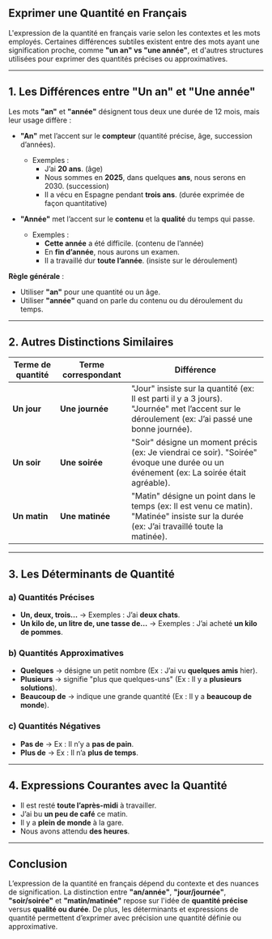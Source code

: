 ## **Exprimer une Quantité en Français**  

L'expression de la quantité en français varie selon les contextes et les mots employés. Certaines différences subtiles existent entre des mots ayant une signification proche, comme **"un an" vs "une année"**, et d'autres structures utilisées pour exprimer des quantités précises ou approximatives.  

---

## **1. Les Différences entre "Un an" et "Une année"**  

Les mots **"an"** et **"année"** désignent tous deux une durée de 12 mois, mais leur usage diffère :  

- **"An"** met l’accent sur le **compteur** (quantité précise, âge, succession d’années).  
  - Exemples :  
    - J’ai **20 ans**. (âge)  
    - Nous sommes en **2025**, dans quelques **ans**, nous serons en 2030. (succession)  
    - Il a vécu en Espagne pendant **trois ans**. (durée exprimée de façon quantitative)  

- **"Année"** met l’accent sur le **contenu** et la **qualité** du temps qui passe.  
  - Exemples :  
    - **Cette année** a été difficile. (contenu de l’année)  
    - En **fin d’année**, nous aurons un examen.  
    - Il a travaillé dur **toute l’année**. (insiste sur le déroulement)  

**Règle générale** :  
- Utiliser **"an"** pour une quantité ou un âge.  
- Utiliser **"année"** quand on parle du contenu ou du déroulement du temps.  

---

## **2. Autres Distinctions Similaires**  

| **Terme de quantité** | **Terme correspondant** | **Différence** |
|---------------------|---------------------|-----------------|
| **Un jour** | **Une journée** | "Jour" insiste sur la quantité (ex: Il est parti il y a 3 jours). "Journée" met l’accent sur le déroulement (ex: J’ai passé une bonne journée). |
| **Un soir** | **Une soirée** | "Soir" désigne un moment précis (ex: Je viendrai ce soir). "Soirée" évoque une durée ou un événement (ex: La soirée était agréable). |
| **Un matin** | **Une matinée** | "Matin" désigne un point dans le temps (ex: Il est venu ce matin). "Matinée" insiste sur la durée (ex: J’ai travaillé toute la matinée). |

---

## **3. Les Déterminants de Quantité**  

### **a) Quantités Précises**  
- **Un, deux, trois...** → Exemples : J’ai **deux chats**.  
- **Un kilo de, un litre de, une tasse de…** → Exemples : J’ai acheté **un kilo de pommes**.  

### **b) Quantités Approximatives**  
- **Quelques** → désigne un petit nombre (Ex : J’ai vu **quelques amis** hier).  
- **Plusieurs** → signifie "plus que quelques-uns" (Ex : Il y a **plusieurs solutions**).  
- **Beaucoup de** → indique une grande quantité (Ex : Il y a **beaucoup de monde**).  

### **c) Quantités Négatives**  
- **Pas de** → Ex : Il n’y a **pas de pain**.  
- **Plus de** → Ex : Il n’a **plus de temps**.  

---

## **4. Expressions Courantes avec la Quantité**  

- Il est resté **toute l’après-midi** à travailler.  
- J’ai bu **un peu de café** ce matin.  
- Il y a **plein de monde** à la gare.  
- Nous avons attendu **des heures**.  

---

## **Conclusion**  
L’expression de la quantité en français dépend du contexte et des nuances de signification. La distinction entre **"an/année"**, **"jour/journée"**, **"soir/soirée"** et **"matin/matinée"** repose sur l'idée de **quantité précise** versus **qualité ou durée**. De plus, les déterminants et expressions de quantité permettent d’exprimer avec précision une quantité définie ou approximative.
